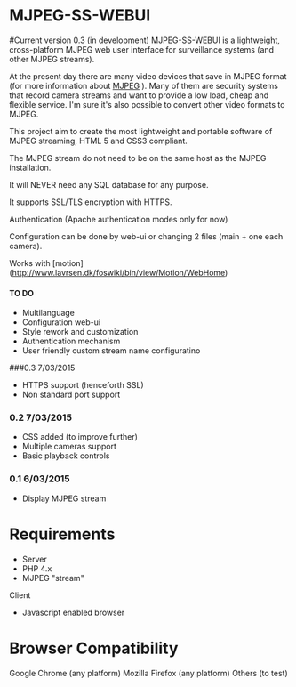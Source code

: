 # MJPEG-SS-WEBUI
#Current version 0.3 (in development)
MJPEG-SS-WEBUI is a lightweight, cross-platform MJPEG web user interface for surveillance systems (and other MJPEG streams).

At the present day there are many video devices that save in MJPEG format (for more information about [MJPEG](http://en.wikipedia.org/wiki/Motion_JPEG) ). Many of them are security systems that record camera streams and want to provide a low load, cheap and flexible service. I'm sure it's also possible to convert other video formats to MJPEG.

This project aim to create the most lightweight and portable software of MJPEG streaming, HTML 5 and CSS3 compliant.

The MJPEG stream do not need to be on the same host as the MJPEG installation.

It will NEVER need any SQL database for any purpose.

It supports SSL/TLS encryption with HTTPS.

Authentication (Apache authentication modes only for now) 

Configuration can be done by web-ui or changing 2 files (main + one each camera).

Works with [motion] (http://www.lavrsen.dk/foswiki/bin/view/Motion/WebHome)

#### TO DO
- Multilanguage
- Configuration web-ui
- Style rework and customization
- Authentication mechanism
- User friendly custom stream name configuratino

###0.3 7/03/2015
- HTTPS support (henceforth SSL)
- Non standard port support

### 0.2 7/03/2015
- CSS added (to improve further)
- Multiple cameras support
- Basic playback controls

### 0.1 6/03/2015
- Display MJPEG stream

# Requirements
- Server
- PHP 4.x
- MJPEG "stream"

Client
- Javascript enabled browser

# Browser Compatibility
Google Chrome (any platform)
Mozilla Firefox (any platform)
Others (to test)

